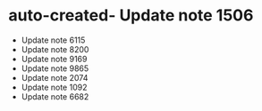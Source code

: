 # auto-created- Update note 1506
- Update note 6115
- Update note 8200
- Update note 9169
- Update note 9865
- Update note 2074
- Update note 1092
- Update note 6682
